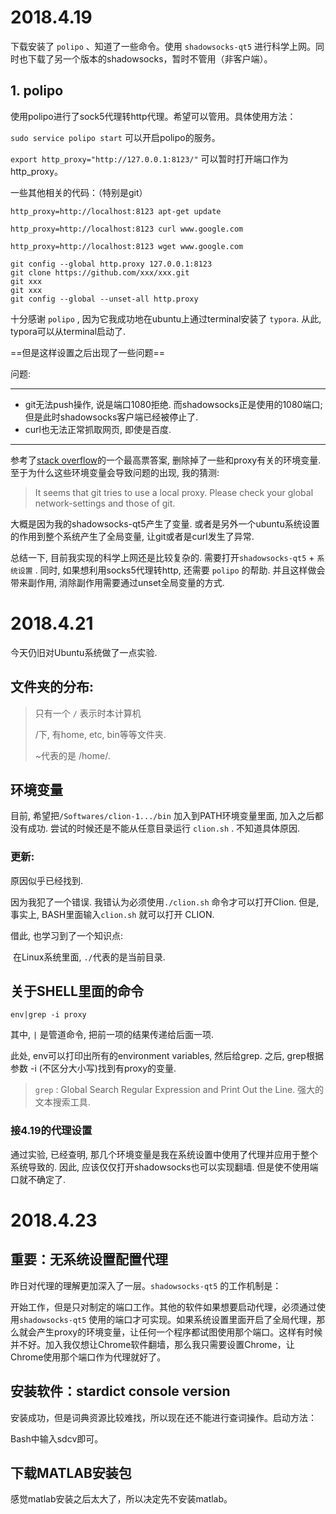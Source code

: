 # 2018.4.19

下载安装了 `polipo` 、知道了一些命令。使用 `shadowsocks-qt5` 进行科学上网。同时也下载了另一个版本的shadowsocks，暂时不管用（非客户端）。

## 1. polipo

使用polipo进行了sock5代理转http代理。希望可以管用。具体使用方法：

`sudo service polipo start` 可以开启polipo的服务。

`export http_proxy="http://127.0.0.1:8123/"` 可以暂时打开端口作为http_proxy。

一些其他相关的代码：（特别是git）

```shell
http_proxy=http://localhost:8123 apt-get update

http_proxy=http://localhost:8123 curl www.google.com

http_proxy=http://localhost:8123 wget www.google.com

git config --global http.proxy 127.0.0.1:8123
git clone https://github.com/xxx/xxx.git
git xxx
git xxx
git config --global --unset-all http.proxy
```

十分感谢 `polipo` , 因为它我成功地在ubuntu上通过terminal安装了 `typora`. 从此, typora可以从terminal启动了.



==但是这样设置之后出现了一些问题==

问题:

---

- git无法push操作, 说是端口1080拒绝. 而shadowsocks正是使用的1080端口;但是此时shadowsocks客户端已经被停止了.
- curl也无法正常抓取网页, 即使是百度.

---

参考了[stack overflow](https://stackoverflow.com/questions/24543372/git-cannot-clone-or-push-failed-to-connect-connection-refused)的一个最高票答案, 删除掉了一些和proxy有关的环境变量. 至于为什么这些环境变量会导致问题的出现, 我的猜测:

> It seems that git tries to use a local proxy. Please check your global network-settings  and those of git.

大概是因为我的shadowsocks-qt5产生了变量. 或者是另外一个ubuntu系统设置的作用到整个系统产生了全局变量, 让git或者是curl发生了异常.



总结一下,  目前我实现的科学上网还是比较复杂的. 需要打开`shadowsocks-qt5` + `系统设置` .
同时, 如果想利用socks5代理转http, 还需要 `polipo` 的帮助. 并且这样做会带来副作用, 消除副作用需要通过unset全局变量的方式.



# 2018.4.21

今天仍旧对Ubuntu系统做了一点实验.

## 文件夹的分布:

> 只有一个 `/` 表示时本计算机
>
> /下, 有home, etc, bin等等文件夹.
>
> ~代表的是 /home/<currentuser>.

## 环境变量

目前, 希望把`/Softwares/clion-1.../bin` 加入到PATH环境变量里面, 加入之后都没有成功. 尝试的时候还是不能从任意目录运行 `clion.sh` . 不知道具体原因. 

### 更新:

原因似乎已经找到. 

因为我犯了一个错误. 我错认为必须使用`./clion.sh` 命令才可以打开Clion. 但是, 事实上, BASH里面输入`clion.sh` 就可以打开 CLION. 

借此, 也学习到了一个知识点:

​	在Linux系统里面,  `./`代表的是当前目录.

## 关于SHELL里面的命令

`env|grep -i proxy`

其中, `|` 是管道命令, 把前一项的结果传递给后面一项. 

此处, env可以打印出所有的environment variables, 然后给grep. 之后, grep根据参数 -i (不区分大小写)找到有proxy的变量. 

>`grep` : Global Search Regular Expression and Print Out the Line. 强大的文本搜索工具.

### 接4.19的代理设置

通过实验, 已经查明, 那几个环境变量是我在系统设置中使用了代理并应用于整个系统导致的. 
因此, 应该仅仅打开shadowsocks也可以实现翻墙. 但是使不使用端口就不确定了.



# 2018.4.23

## 重要：无系统设置配置代理

昨日对代理的理解更加深入了一层。`shadowsocks-qt5` 的工作机制是：

开始工作，但是只对制定的端口工作。其他的软件如果想要启动代理，必须通过使用`shadowsocks-qt5` 使用的端口才可实现。如果系统设置里面开启了全局代理，那么就会产生proxy的环境变量，让任何一个程序都试图使用那个端口。这样有时候并不好。加入我仅想让Chrome软件翻墙，那么我只需要设置Chrome，让Chrome使用那个端口作为代理就好了。



## 安装软件：stardict console version

安装成功，但是词典资源比较难找，所以现在还不能进行查词操作。启动方法：

Bash中输入sdcv即可。



## 下载MATLAB安装包

感觉matlab安装之后太大了，所以决定先不安装matlab。